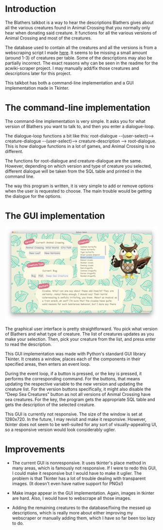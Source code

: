 # Introduction

The Blathers talkbot is a way to hear the descriptions Blathers gives about all the various creatures found in Animal Crossing that you normally only hear when donating said creature. It functions for all the various versions of Animal Crossing and most of the creatures.

The database used to contain all the creatures and all the versions is from a webscraping script I made [here](https://github.com/pangene/acwiki-scraper). It seems to be missing a small amount (around 1-3) of creatures per table. Some of the descriptions may also be partially incorrect. The exact reasons why can be seen in the readme for the acwiki-scraper project. I may manually add/fix those creatures and descriptions later for this project.

This talkbot has both a command-line implementation and a GUI implementation made in Tkinter.

# The command-line implementation

The command-line implementation is very simple. It asks you for what version of Blathers you want to talk to, and then you enter a dialogue-loop.

The dialogue-loop functions a bit like this: root-dialogue --(user-select)--> creature-dialogue --(user-select)--> creature-description --> root-dialogue. This is how dialogue functions in a lot of games, and Animal Crossing is no different.

The functions for root-dialogue and creature-dialogue are the same. However, depending on which version and type of creature you selected, different dialogue will be taken from the SQL table and printed in the command line. 

The way this program is written, it is very simple to add or remove options when the user is requested to choose. The main trouble would be getting the dialogue for the options.

# The GUI implementation

![GUI picture](https://github.com/pangene/blathers-talkbot-py/blob/main/readme_images/blathers_gui_img.png "The Blathers Talkbot GUI")

The graphical user interface is pretty straightforward. You pick what version of Blathers and what type of creature. The list of creatures updates as you make your selection. Then, pick your creature from the list, and press enter to read the description.

This GUI implementation was made with Python's standard GUI library Tkinter. It creates a window, places each of the components in their specified areas, then enters an event loop.

During the event loop, if a button is pressed, or the <Return> key is pressed, it performs the corresponding command. For the buttons, that means updating the respective variable to the new version and updating the creature list. For the version buttons specifically, it might also disable the "Deep Sea Creatures" button as not all versions of Animal Crossing have sea creatures. For the <Return> key, the program gets the appropriate SQL table and gets the description of the selected creature.

This GUI is currently not responsive. The size of the window is set at 1280x720. In the future, I may revisit and make it responsive. However, tkinter does not seem to be well-suited for any sort of visually-appealing UI, so a responsive version would look considerably uglier.

# Improvements

* The current GUI is nonresponsive. It uses tkinter's place method in many areas, which is famously not responsive. If I were to redo this GUI, I could make it responsive but I would have to make it uglier. The problem is that Tkinter has a lot of trouble dealing with transparent images. (It doesn't even have native support for PNGs!)

* Make image appear in the GUI implementation. Again, images in tkinter are hard. Also, I would have to webscrape all those images.

* Adding the remaining creatures to the database/fixing the messed up descriptions, which is really more about either improving my webscraper or manually adding them, which I have so far been too lazy to do.